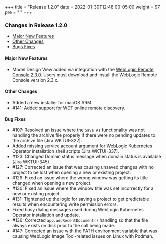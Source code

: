 +++
title = "Release 1.2.0"
date = 2022-01-30T12:48:00-05:00
weight = 97
pre = "<b> </b>"
+++

### Changes in Release 1.2.0
- [Major New Features](#major-new-features)
- [Other Changes](#other-changes)
- [Bugs Fixes](#bug-fixes)


#### Major New Features
- Model Design View added via integration with the [WebLogic Remote Console 2.3.0](https://github.com/oracle/weblogic-remote-console).
  Users must download and install the WebLogic Remote Console version 2.3.x.

#### Other Changes
- Added a new installer for macOS ARM.
- #141: Added support for WDT online remote discovery.

#### Bug Fixes
- #107: Resolved an issue where the `Save As` functionality was not handling the archive file properly if there were no
  pending updates to the archive file (Jira WKTUI-322).
- Added missing service account argument for WebLogic Kubernetes Operator installation shell scripts (Jira WKTUI-337).
- #123: Changed Domain status message when domain status is available (Jira WKTUI-345).
- #127: Corrected an issue that was causing unsaved changes with no project to be lost when opening a new or existing project.
- #129: Fixed an issue where the wrong window was getting its title changed when opening a new project.
- #130: Fixed an issue where the window title was set incorrectly for a new or existing project.
- #131: Tightened up the logic for saving a project to get predictable results when encountering write permission errors.
- Fixed busy dialog messages used during WebLogic Kubernetes Operator installation and update.
- #136: Corrected `app.addRecentDocument()` handling so that the file always exists on disk prior to the call being made.
- #147: Corrected an issue with the PATH environment variable that was causing WebLogic Image Tool-related issues on Linux with Podman.
